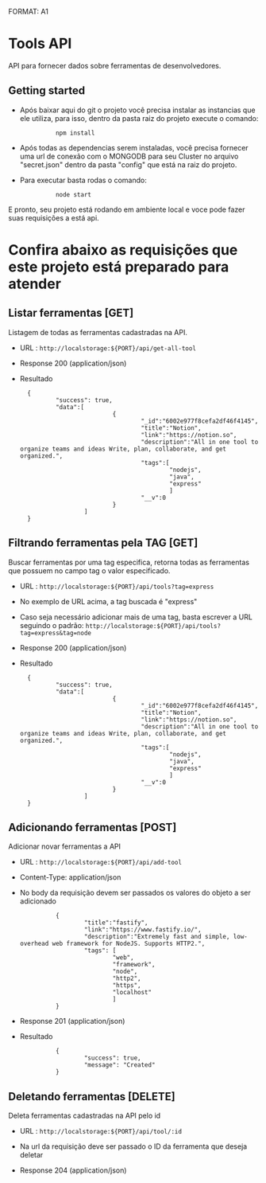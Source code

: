 FORMAT: A1

# Tools API

API para fornecer dados sobre ferramentas de desenvolvedores.

## Getting started

+ Após baixar aqui do git o projeto você precisa instalar as instancias que ele utiliza, para isso, dentro da pasta raiz do projeto execute o comando:

                npm install

+ Após todas as dependencias serem instaladas, você precisa fornecer uma url de conexão com o MONGODB para seu Cluster no arquivo "secret.json" dentro da pasta "config" que está na raiz do projeto.

+ Para executar basta rodas o comando:

                node start

E pronto, seu projeto está rodando em ambiente local e voce pode fazer suas requisições a está api.

# Confira abaixo as requisições que este projeto está preparado para atender

## Listar ferramentas [GET]

Listagem de todas as ferramentas cadastradas na API.
+ URL : `http://localstorage:${PORT}/api/get-all-tool`
+ Response 200 (application/json)
+ Resultado
        
        {
                "success": true,
                "data":[
                                {
                                        "_id":"6002e977f8cefa2df46f4145",
                                        "title":"Notion",
                                        "link":"https://notion.so",
                                        "description":"All in one tool to organize teams and ideas Write, plan, collaborate, and get organized.",
                                        "tags":[
                                                "nodejs",
                                                "java",
                                                "express"
                                                ]
                                        "__v":0
                                }
                        ]
        }

## Filtrando ferramentas pela TAG [GET]
Buscar ferramentas por uma tag especifica, retorna todas as ferramentas que possuem no campo tag o valor especificado.
+ URL : `http://localstorage:${PORT}/api/tools?tag=express`
+ No exemplo de URL acima, a tag buscada é "express"
+ Caso seja necessário adicionar mais de uma tag, basta escrever a URL seguindo o padrão: `http://localstorage:${PORT}/api/tools?tag=express&tag=node`
+ Response 200 (application/json)
+ Resultado

        {
                "success": true,
                "data":[
                                {
                                        "_id":"6002e977f8cefa2df46f4145",
                                        "title":"Notion",
                                        "link":"https://notion.so",
                                        "description":"All in one tool to organize teams and ideas Write, plan, collaborate, and get organized.",
                                        "tags":[
                                                "nodejs",
                                                "java",
                                                "express"
                                                ]
                                        "__v":0
                                }
                        ]
        }
        

## Adicionando ferramentas [POST]
Adicionar novar ferramentas a API
+ URL : `http://localstorage:${PORT}/api/add-tool`
+ Content-Type: application/json
+ No body da requisição devem ser passados os valores do objeto a ser adicionado
        
             
                {
                        "title":"fastify",
                        "link":"https://www.fastify.io/",
                        "description":"Extremely fast and simple, low-overhead web framework for NodeJS. Supports HTTP2.",
                        "tags": [
                                "web",
                                "framework",
                                "node",
                                "http2",
                                "https",
                                "localhost"
                                ]
                }
             
+ Response 201 (application/json)
+ Resultado

                {
                        "success": true,
                        "message": "Created"
                }
        



## Deletando ferramentas [DELETE]
Deleta ferramentas cadastradas na API pelo id
+ URL : `http://localstorage:${PORT}/api/tool/:id`

+ Na url da requisição deve ser passado o ID da ferramenta que deseja deletar
+ Response 204 (application/json)

